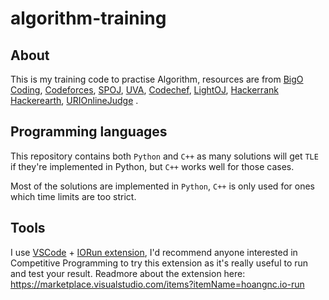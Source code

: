 # algorithm-training
## About
This is my training code to practise Algorithm, resources are from [BigO Coding](http://bigocoding.com/ "BigO Coding"), [Codeforces](http://codeforces.com/ "Codeforces"), [SPOJ](https://www.spoj.com/ "SPOJ"), [UVA](https://uva.onlinejudge.org/ "UVA"), [Codechef](https://www.codechef.com/ "Codechef"), [LightOJ](http://lightoj.com "LightOJ"), [Hackerrank](https://hackerrank.com "Hackerrank") [Hackerearth](https://hackerearth.com "Hackerearth"), [URIOnlineJudge](https://www.urionlinejudge.com.br/judge/en "URIOnlineJudge")  .

## Programming languages
This repository contains both `Python` and `C++` as many solutions will get `TLE` if they're implemented in Python, but `C++` works well for those cases.

Most of the solutions are implemented in `Python`, `C++` is only used for ones which time limits are too strict.

## Tools
I use [VSCode](https://code.visualstudio.com/ "VSCode") + [IORun extension](https://marketplace.visualstudio.com/items?itemName=hoangnc.io-run "IORun extension"), I'd recommend anyone interested in Competitive Programming to try this extension as it's really useful to run and test your result. Readmore about the extension here: https://marketplace.visualstudio.com/items?itemName=hoangnc.io-run
